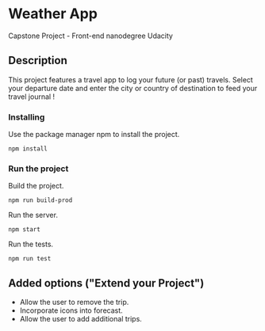 # Weather App
Capstone Project - Front-end nanodegree Udacity

## Description
This project features a travel app to log your future (or past) travels. Select your departure date and enter the city or country of destination to feed your travel journal !

### Installing

Use the package manager npm to install the project.
```
npm install
```

### Run the project
Build the project.
```
npm run build-prod
```

Run the server.
```
npm start
```

Run the tests.
```
npm run test
```

## Added options ("Extend your Project")
* Allow the user to remove the trip.
* Incorporate icons into forecast.
* Allow the user to add additional trips.
